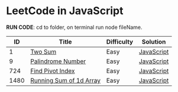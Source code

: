 # LeetCode in JavaScript

**RUN CODE**: cd to folder, on terminal run node fileName.

| ID   | Title                                                                                                                       | Difficulty | Solution                                               |
| ---- | --------------------------------------------------------------------------------------------------------------------------- | ---------- | ------------------------------------------------------ |
| 1    | [Two Sum](https://leetcode.com/problems/two-sum/)                                                                           | Easy       | [JavaScript](./JavaScript/Easy/01-twoSum.js)           |
| 9    | [Palindrome Number](https://leetcode.com/problems/palindrome-number/description/)                                           | Easy       | [JavaScript](./JavaScript/Easy/09-palindromeNumber.js) |
| 724  | [Find Pivot Index](https://leetcode.com/problems/running-sum-of-1d-array/description/?envType=study-plan&id=level-1)        | Easy       | [JavaScript](./JavaScript/Easy/1480-runningSum.js)     |
| 1480 | [Running Sum of 1d Array](https://leetcode.com/problems/running-sum-of-1d-array/description/?envType=study-plan&id=level-1) | Easy       | [JavaScript](./JavaScript/Easy/1480-runningSum.js)     |
